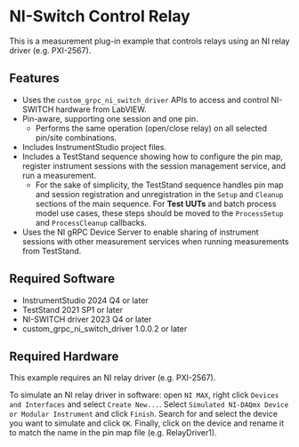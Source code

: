 # NI-Switch Control Relay

This is a measurement plug-in example that controls relays using an NI relay
driver (e.g. PXI-2567).

## Features

- Uses the `custom_grpc_ni_switch_driver` APIs to access and control NI-SWITCH
  hardware from LabVIEW.
- Pin-aware, supporting one session and one pin.
  - Performs the same operation (open/close relay) on all selected pin/site
    combinations.
- Includes InstrumentStudio project files.
- Includes a TestStand sequence showing how to configure the pin map, register
  instrument sessions with the session management service, and run a
  measurement.
  - For the sake of simplicity, the TestStand sequence handles pin map and
    session registration and unregistration in the `Setup` and `Cleanup`
    sections of the main sequence. For **Test UUTs** and batch process model use
    cases, these steps should be moved to the `ProcessSetup` and
    `ProcessCleanup` callbacks.
- Uses the NI gRPC Device Server to enable sharing of instrument sessions with
  other measurement services when running measurements from TestStand.

## Required Software

- InstrumentStudio 2024 Q4 or later
- TestStand 2021 SP1 or later
- NI-SWITCH driver 2023 Q4 or later
- custom_grpc_ni_switch_driver 1.0.0.2 or later

## Required Hardware

This example requires an NI relay driver (e.g. PXI-2567).

To simulate an NI relay driver in software: open `NI MAX`, right click `Devices
and Interfaces` and select `Create New...`. Select `Simulated NI-DAQmx Device or
Modular Instrument` and click `Finish`. Search for and select the device you
want to simulate and click `OK`. Finally, click on the device and rename it to
match the name in the pin map file (e.g. RelayDriver1).
